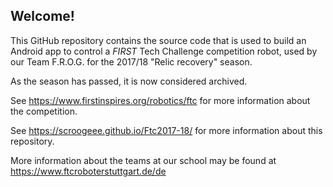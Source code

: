 ## Welcome!
This GitHub repository contains the source code that is used to build an Android app to control a *FIRST* Tech Challenge competition robot,
used by our Team F.R.O.G. for the 2017/18 "Relic recovery" season.

As the season has passed, it is now considered archived.

See https://www.firstinspires.org/robotics/ftc for more information about the competition.

See https://scroogeee.github.io/Ftc2017-18/ for more information about this repository.

More information about the teams at our school may be found at https://www.ftcroboterstuttgart.de/de
